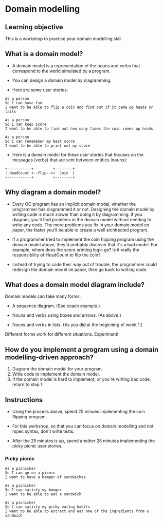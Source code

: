 # Domain modelling

## Learning objective

This is a workshop to practice your domain modelling skill.

## What is a domain model?

* A domain model is a representation of the nouns and verbs that correspond to the world simulated by a program.

* You can design a domain model by diagramming.

* Here are some user stories:

```
As a person
So I can have fun
I want to be able to flip a coin and find out if it came up heads or tails
```

```
As a person
So I can keep score
I want to be able to find out how many times the coin comes up heads
```

```
As a person
So I can rememeber my best score
I want to be able to print out my score
```

* Here is a domain model for these user stories that focuses on the messages (verbs) that are sent between entities (nouns):

```
+-----------+         +--------+
| HeadCount +--flip-->+  Coin  |
+-----------+         +--------+
```

## Why diagram a domain model?

* Every OO program has an implicit domain model, whether the programmer has diagrammed it or not.  Designing the domain model by writing code is much slower than doing it by diagramming.  If you diagram, you'll find problems in the domain model without needing to write any code.  The more problems you fix in your domain model on paper, the faster you'll be able to create a well architected program.

* If a programmer tried to implement the coin flipping program using the domain model above, they'd probably discover that it's a bad model.  For example, where does the score printing logic go? Is it really the responsibility of HeadCount to flip the coin?

* Instead of trying to code their way out of trouble, the programmer could redesign the domain model on paper, then go back to writing code.

## What does a domain model diagram include?

Domain models can take many forms.

* A sequence diagram. (See coach example.)

* Nouns and verbs using boxes and arrows. (As above.)

* Nouns and verbs in lists. (As you did at the beginning of week 1.)

Different forms work for different situations.  Experiment!

## How do you implement a program using a domain modelling-driven approach?

1. Diagram the domain model for your program.
2. Write code to implement the domain model.
3. If the domain model is hard to implement, or you're writing bad code, return to step 1.

## Instructions

* Using the process above, spend 25 minues implementing the coin flipping program.

* For this workshop, so that you can focus on domain modelling and not rspec syntax, don't write tests.

* After the 25 minutes is up, spend another 25 minutes implementing the picky picnic user stories.

### Picky picnic

```
As a picnicker
So I can go on a picnic
I want to have a hamper of sandwiches
```

```
As a picnicker
So I can satisfy my hunger
I want to be able to eat a sandwich
```

```
As a picnicker
So I can satisfy my picky eating habits
I want to be able to extract and eat one of the ingredients from a sandwich
```
